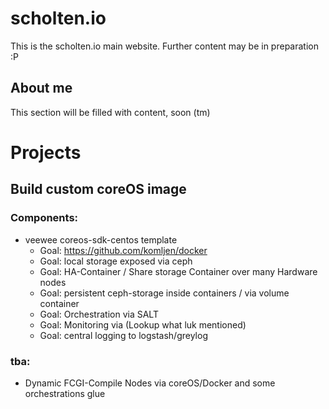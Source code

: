 scholten.io
===========

This is the scholten.io main website.
Further content may be in preparation :P

About me
--------

This section will be filled with content, soon (tm)

Projects
========

Build custom coreOS image
-------------------------
### Components:

* veewee coreos-sdk-centos template
  * Goal: https://github.com/komljen/docker
  * Goal: local storage exposed via ceph
  * Goal: HA-Container / Share storage Container over many Hardware nodes
  * Goal: persistent ceph-storage inside containers / via volume container
  * Goal: Orchestration via SALT
  * Goal: Monitoring via (Lookup what luk mentioned)
  * Goal: central logging to logstash/greylog

### tba:
* Dynamic FCGI-Compile Nodes via coreOS/Docker and some orchestrations glue
